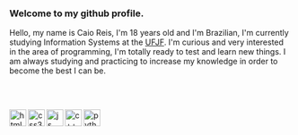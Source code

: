 ### Welcome to my github profile. 

Hello, my name is Caio Reis, I'm 18 years old and I'm Brazilian, I'm currently studying Information Systems at the <a href="https://www2.ufjf.br/ufjf/">UFJF</a>. I'm curious and very interested in the area of ​​programming, I'm totally ready to test and learn new things. I am always studying and practicing to increase my knowledge in order to become the best I can be.

<br />

##

<img alt="html" src="https://cdn.jsdelivr.net/gh/devicons/devicon/icons/html5/html5-original.svg" height="30" width="30" align="left" />
<img alt="css3" src="https://cdn.jsdelivr.net/gh/devicons/devicon/icons/css3/css3-original.svg" height="30" width="30" align="left"/>
<img alt="js" src="https://cdn.jsdelivr.net/gh/devicons/devicon/icons/javascript/javascript-original.svg" height="30" width="30" align="left"/>
<img alt="c++" src="https://cdn.jsdelivr.net/gh/devicons/devicon/icons/cplusplus/cplusplus-original.svg" height="30" width="30" align="left"/>
<img alt="python" src="https://cdn.jsdelivr.net/gh/devicons/devicon/icons/python/python-original.svg" height="30" width="30" align="left" />
          
          
          
          
          
